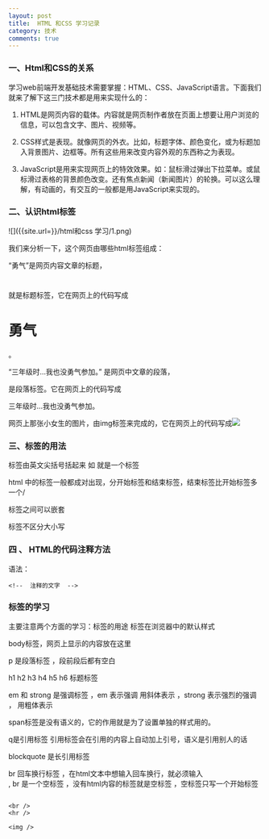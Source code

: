 ```yaml
---
layout: post
title:  HTML 和CSS 学习记录
category: 技术
comments: true
---
```



### 一、Html和CSS的关系

学习web前端开发基础技术需要掌握：HTML、CSS、JavaScript语言。下面我们就来了解下这三门技术都是用来实现什么的：

1. HTML是网页内容的载体。内容就是网页制作者放在页面上想要让用户浏览的信息，可以包含文字、图片、视频等。

2. CSS样式是表现。就像网页的外衣。比如，标题字体、颜色变化，或为标题加入背景图片、边框等。所有这些用来改变内容外观的东西称之为表现。

3. JavaScript是用来实现网页上的特效效果。如：鼠标滑过弹出下拉菜单。或鼠标滑过表格的背景颜色改变。还有焦点新闻（新闻图片）的轮换。可以这么理解，有动画的，有交互的一般都是用JavaScript来实现的。


### 二、认识html标签

![]({{site.url=}}/html和css 学习/1.png)

我们来分析一下，这个网页由哪些html标签组成：

“勇气”是网页内容文章的标题，<h1></h1>就是标题标签，它在网页上的代码写成<h1>勇气</h1>。

“三年级时...我也没勇气参加。” 是网页中文章的段落，<p></p>是段落标签。它在网页上的代码写成 <p>三年级时...我也没勇气参加。</p>

网页上那张小女生的图片，由img标签来完成的，它在网页上的代码写成<img src="1.jpg">


### 三、标签的用法 

标签由英文尖括号括起来 如<html>  就是一个标签

html 中的标签一般都成对出现，分开始标签和结束标签，结束标签比开始标签多一个/  

标签之间可以嵌套

标签不区分大小写 

### 四 、 HTML的代码注释方法

语法：
~~~
<!--  注释的文字  -->
~~~~

### 标签的学习

主要注意两个方面的学习：标签的用途  标签在浏览器中的默认样式

body标签，网页上显示的内容放在这里

p 是段落标签  ，段前段后都有空白 

h1 h2 h3 h4 h5 h6 标题标签 

em 和 strong 是强调标签 ，em 表示强调  用斜体表示 ，strong 表示强烈的强调 ， 用粗体表示 

span标签是没有语义的，它的作用就是为了设置单独的样式用的。

q是引用标签 引用标签会在引用的内容上自动加上引号，语义是引用别人的话 

blockquote 是长引用标签

br 回车换行标签 ，在html文本中想输入回车换行，就必须输入<br />, br 是一个空标签 ，没有html内容的标签就是空标签 ，空标签只写一个开始标签  
~~~

<br />
<hr />

<img />
~~~~






